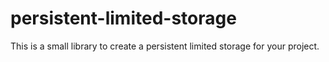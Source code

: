 # persistent-limited-storage
This is a small library to create a persistent limited storage for your project.
